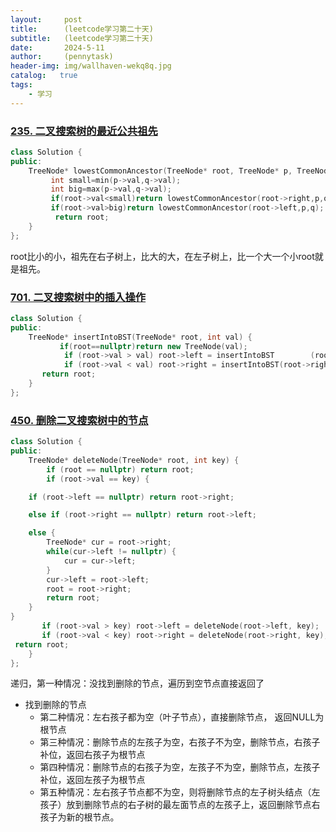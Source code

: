 ```yaml
---
layout:     post
title:      (leetcode学习第二十天)
subtitle:   (leetcode学习第二十天)
date:       2024-5-11
author:     (pennytask)
header-img: img/wallhaven-wekq8q.jpg
catalog:   true
tags:
    - 学习
---
```

### [235. 二叉搜索树的最近公共祖先](https://leetcode.cn/problems/lowest-common-ancestor-of-a-binary-search-tree/)

```c++
class Solution {
public:
    TreeNode* lowestCommonAncestor(TreeNode* root, TreeNode* p, TreeNode* q) {
         int small=min(p->val,q->val);
         int big=max(p->val,q->val);
         if(root->val<small)return lowestCommonAncestor(root->right,p,q);
         if(root->val>big)return lowestCommonAncestor(root->left,p,q);
          return root;
    }
};
```

root比小的小，祖先在右子树上，比大的大，在左子树上，比一个大一个小root就是祖先。

### [701. 二叉搜索树中的插入操作](https://leetcode.cn/problems/insert-into-a-binary-search-tree/)

```c++
class Solution {
public:
    TreeNode* insertIntoBST(TreeNode* root, int val) {
           if(root==nullptr)return new TreeNode(val);
            if (root->val > val) root->left = insertIntoBST        (root->left, val);
            if (root->val < val) root->right = insertIntoBST(root->right, val);
       return root;
    }
};
```

### [450. 删除二叉搜索树中的节点](https://leetcode.cn/problems/delete-node-in-a-bst/)

```c++
class Solution {
public:
    TreeNode* deleteNode(TreeNode* root, int key) {
        if (root == nullptr) return root;
        if (root->val == key) {

    if (root->left == nullptr) return root->right;

    else if (root->right == nullptr) return root->left;

    else {
        TreeNode* cur = root->right; 
        while(cur->left != nullptr) {
            cur = cur->left;
        }
        cur->left = root->left; 
        root = root->right;     
        return root;
    }
}
       if (root->val > key) root->left = deleteNode(root->left, key);
       if (root->val < key) root->right = deleteNode(root->right, key);
 return root;
    }
};
```

  递归，第一种情况：没找到删除的节点，遍历到空节点直接返回了

- 找到删除的节点
  - 第二种情况：左右孩子都为空（叶子节点），直接删除节点， 返回NULL为根节点
  - 第三种情况：删除节点的左孩子为空，右孩子不为空，删除节点，右孩子补位，返回右孩子为根节点
  - 第四种情况：删除节点的右孩子为空，左孩子不为空，删除节点，左孩子补位，返回左孩子为根节点
  - 第五种情况：左右孩子节点都不为空，则将删除节点的左子树头结点（左孩子）放到删除节点的右子树的最左面节点的左孩子上，返回删除节点右孩子为新的根节点。
